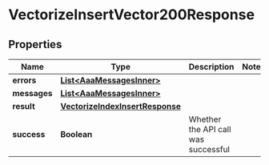 

# VectorizeInsertVector200Response


## Properties

| Name | Type | Description | Notes |
|------------ | ------------- | ------------- | -------------|
|**errors** | [**List&lt;AaaMessagesInner&gt;**](AaaMessagesInner.md) |  |  |
|**messages** | [**List&lt;AaaMessagesInner&gt;**](AaaMessagesInner.md) |  |  |
|**result** | [**VectorizeIndexInsertResponse**](VectorizeIndexInsertResponse.md) |  |  |
|**success** | **Boolean** | Whether the API call was successful |  |



